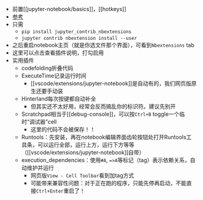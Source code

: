 - 前置[[jupyter-notebook/basics]]，[[hotkeys]]
- [参考](https://sspai.com/post/55402)
- 只需
  - `pip install jupyter_contrib_nbextensions`
  - `jupyter contrib nbextension install --user`
- 之后重启notebook主页（就是你选文件那个界面），可看到`Nbextensions` tab
- 这里可以点击查看插件说明，打勾启用
- 实用插件
  - codefolding折叠代码
  - ExecuteTime记录运行时间
    - [[vscode/extensions/jupyter-notebook]]是自动有的，我们网页版原生还要手动装
  - Hinterland每次按键都自动补全
    - 但其实还不太好用，经常会反而搞乱你的标识符。建议先别开
  - Scratchpad相当于[[debug-console]]，可以按`Ctrl+B` toggle一个临时“调试器”cell
    - 这里的代码不会被保存！！
  - Runtools：先安装，再在notebook编辑界面齿轮按钮处打开Runtools工具条，可以运行全部，运行上方，运行下方等等（[[vscode/extensions/jupyter-notebook]]自带）
  - execution_dependencies：使用`#A`, `=>A`等标记（tag）表示依赖关系，自动维护并运行
    - 网页版`View - Cell Toolbar`看到加tag方式
    - 可能带来兼容性问题：对于正在跑的程序，只能先停再启动，不能直接`Ctrl+Enter`重启了！